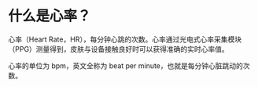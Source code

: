 # 什么是心率？
心率（Heart Rate，HR），每分钟心跳的次数。心率通过光电式心率采集模块（PPG）测量得到，皮肤与设备接触良好时可以获得准确的实时心率值。

心率的单位为 bpm，英文全称为 beat per minute，也就是每分钟心脏跳动的次数。